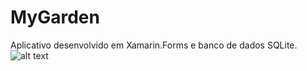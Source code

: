 # MyGarden
Aplicativo desenvolvido em Xamarin.Forms e banco de dados SQLite.
![alt text](https://i.imgur.com/RkdttCJ.png)

